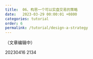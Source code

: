 ```yaml
---
title:  06、构思一个可以实盘交易的策略
date:   2023-03-29 00:00:01 +0800
categories: tutorial
order: 6
permalink: /tutorial/design-a-strategy
---
```


（文章编辑中）

20230416 2134


